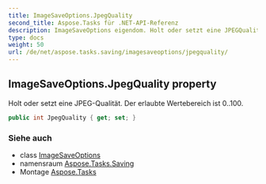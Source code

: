 ```yaml
---
title: ImageSaveOptions.JpegQuality
second_title: Aspose.Tasks für .NET-API-Referenz
description: ImageSaveOptions eigendom. Holt oder setzt eine JPEGQualität. Der erlaubte Wertebereich ist 0..100.
type: docs
weight: 50
url: /de/net/aspose.tasks.saving/imagesaveoptions/jpegquality/
---
```

## ImageSaveOptions.JpegQuality property

Holt oder setzt eine JPEG-Qualität. Der erlaubte Wertebereich ist 0..100.

```csharp
public int JpegQuality { get; set; }
```

### Siehe auch

* class [ImageSaveOptions](../)
* namensraum [Aspose.Tasks.Saving](../../imagesaveoptions/)
* Montage [Aspose.Tasks](../../../)


